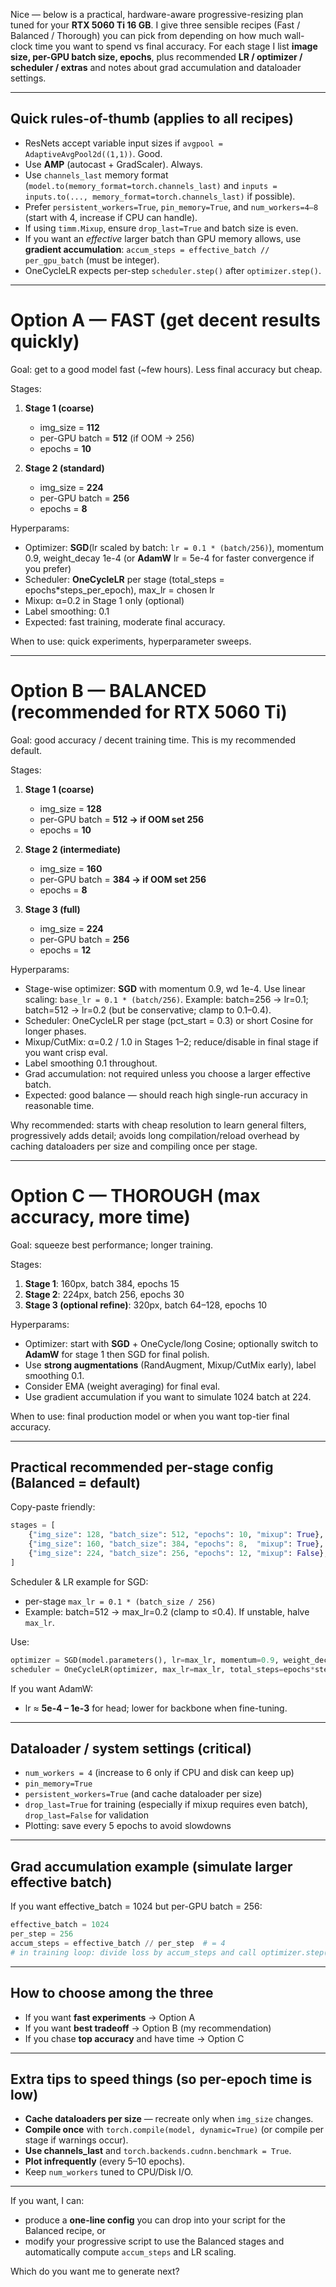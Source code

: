Nice — below is a practical, hardware-aware progressive-resizing plan tuned for your **RTX 5060 Ti 16 GB**. I give three sensible recipes (Fast / Balanced / Thorough) you can pick from depending on how much wall-clock time you want to spend vs final accuracy. For each stage I list **image size, per-GPU batch size, epochs**, plus recommended **LR / optimizer / scheduler / extras** and notes about grad accumulation and dataloader settings.

---

## Quick rules-of-thumb (applies to all recipes)

* ResNets accept variable input sizes if `avgpool = AdaptiveAvgPool2d((1,1))`. Good.
* Use **AMP** (autocast + GradScaler). Always.
* Use `channels_last` memory format (`model.to(memory_format=torch.channels_last)` and `inputs = inputs.to(..., memory_format=torch.channels_last)` if possible).
* Prefer `persistent_workers=True`, `pin_memory=True`, and `num_workers=4–8` (start with 4, increase if CPU can handle).
* If using `timm.Mixup`, ensure `drop_last=True` and batch size is even.
* If you want an *effective* larger batch than GPU memory allows, use **gradient accumulation**:
  `accum_steps = effective_batch // per_gpu_batch` (must be integer).
* OneCycleLR expects per-step `scheduler.step()` after `optimizer.step()`.

---

# Option A — FAST (get decent results quickly)

Goal: get to a good model fast (~few hours). Less final accuracy but cheap.

Stages:

1. **Stage 1 (coarse)**

   * img_size = **112**
   * per-GPU batch = **512** (if OOM → 256)
   * epochs = **10**
2. **Stage 2 (standard)**

   * img_size = **224**
   * per-GPU batch = **256**
   * epochs = **8**

Hyperparams:

* Optimizer: **SGD**(lr scaled by batch: `lr = 0.1 * (batch/256)`), momentum 0.9, weight_decay 1e-4
  (or **AdamW** lr = 5e-4 for faster convergence if you prefer)
* Scheduler: **OneCycleLR** per stage (total_steps = epochs*steps_per_epoch), max_lr = chosen lr
* Mixup: α=0.2 in Stage 1 only (optional)
* Label smoothing: 0.1
* Expected: fast training, moderate final accuracy.

When to use: quick experiments, hyperparameter sweeps.

---

# Option B — BALANCED (recommended for RTX 5060 Ti)

Goal: good accuracy / decent training time. This is my recommended default.

Stages:

1. **Stage 1 (coarse)**

   * img_size = **128**
   * per-GPU batch = **512 → if OOM set 256**
   * epochs = **10**
2. **Stage 2 (intermediate)**

   * img_size = **160**
   * per-GPU batch = **384 → if OOM set 256**
   * epochs = **8**
3. **Stage 3 (full)**

   * img_size = **224**
   * per-GPU batch = **256**
   * epochs = **12**

Hyperparams:

* Stage-wise optimizer: **SGD** with momentum 0.9, wd 1e-4. Use linear scaling: `base_lr = 0.1 * (batch/256)`. Example: batch=256 → lr=0.1; batch=512 → lr=0.2 (but be conservative; clamp to 0.1–0.4).
* Scheduler: OneCycleLR per stage (pct_start = 0.3) or short Cosine for longer phases.
* Mixup/CutMix: α=0.2 / 1.0 in Stages 1–2; reduce/disable in final stage if you want crisp eval.
* Label smoothing 0.1 throughout.
* Grad accumulation: not required unless you choose a larger effective batch.
* Expected: good balance — should reach high single-run accuracy in reasonable time.

Why recommended: starts with cheap resolution to learn general filters, progressively adds detail; avoids long compilation/reload overhead by caching dataloaders per size and compiling once per stage.

---

# Option C — THOROUGH (max accuracy, more time)

Goal: squeeze best performance; longer training.

Stages:

1. **Stage 1**: 160px, batch 384, epochs 15
2. **Stage 2**: 224px, batch 256, epochs 30
3. **Stage 3 (optional refine)**: 320px, batch 64–128, epochs 10

Hyperparams:

* Optimizer: start with **SGD** + OneCycle/long Cosine; optionally switch to **AdamW** for stage 1 then SGD for final polish.
* Use **strong augmentations** (RandAugment, Mixup/CutMix early), label smoothing 0.1.
* Consider EMA (weight averaging) for final eval.
* Use gradient accumulation if you want to simulate 1024 batch at 224.

When to use: final production model or when you want top-tier final accuracy.

---

## Practical recommended per-stage config (Balanced = default)

Copy-paste friendly:

```py
stages = [
    {"img_size": 128, "batch_size": 512, "epochs": 10, "mixup": True},
    {"img_size": 160, "batch_size": 384, "epochs": 8,  "mixup": True},
    {"img_size": 224, "batch_size": 256, "epochs": 12, "mixup": False},
]
```

Scheduler & LR example for SGD:

* per-stage `max_lr = 0.1 * (batch_size / 256)`
* Example: batch=512 → max_lr=0.2 (clamp to ≤0.4). If unstable, halve `max_lr`.

Use:

```py
optimizer = SGD(model.parameters(), lr=max_lr, momentum=0.9, weight_decay=1e-4)
scheduler = OneCycleLR(optimizer, max_lr=max_lr, total_steps=epochs*steps_per_epoch, pct_start=0.3)
```

If you want AdamW:

* lr ≈ **5e-4 – 1e-3** for head; lower for backbone when fine-tuning.

---

## Dataloader / system settings (critical)

* `num_workers = 4` (increase to 6 only if CPU and disk can keep up)
* `pin_memory=True`
* `persistent_workers=True` (and cache dataloader per size)
* `drop_last=True` for training (especially if mixup requires even batch), `drop_last=False` for validation
* Plotting: save every 5 epochs to avoid slowdowns

---

## Grad accumulation example (simulate larger effective batch)

If you want effective_batch = 1024 but per-GPU batch = 256:

```py
effective_batch = 1024
per_step = 256
accum_steps = effective_batch // per_step  # = 4
# in training loop: divide loss by accum_steps and call optimizer.step() only every accum_steps
```

---

## How to choose among the three

* If you want **fast experiments** → Option A
* If you want **best tradeoff** → Option B (my recommendation)
* If you chase **top accuracy** and have time → Option C

---

## Extra tips to speed things (so per-epoch time is low)

* **Cache dataloaders per size** — recreate only when `img_size` changes.
* **Compile once** with `torch.compile(model, dynamic=True)` (or compile per stage if warnings occur).
* **Use channels_last** and `torch.backends.cudnn.benchmark = True`.
* **Plot infrequently** (every 5–10 epochs).
* Keep `num_workers` tuned to CPU/Disk I/O.

---

If you want, I can:

* produce a **one-line config** you can drop into your script for the Balanced recipe, or
* modify your progressive script to use the Balanced stages and automatically compute `accum_steps` and LR scaling.

Which do you want me to generate next?
